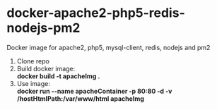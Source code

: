 # docker-apache2-php5-redis-nodejs-pm2
Docker image for apache2, php5, mysql-client, redis, nodejs and pm2

1. Clone repo
2. Build docker image:  
  **docker build -t apacheImg .**
3. Use image:  
  **docker run --name apacheContainer -p 80:80 -d -v /hostHtmlPath:/var/www/html apacheImg**

